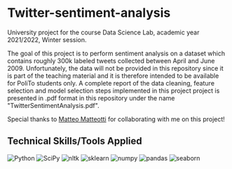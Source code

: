 # Twitter-sentiment-analysis
University project for the course Data Science Lab, academic year 2021/2022, Winter session. 

The goal of this project is to perform sentiment analysis on a dataset which contains roughly 300k labeled tweets collected between April and June 2009. Unfortunately, the data will not be provided in this repository since it is part of the teaching material and it is therefore intended to be available for PoliTo students only. A complete report of the data cleaning, feature selection and model selection steps implemented in this project project is presented in .pdf format in this repository under the name "TwitterSentimentAnalysis.pdf".

Special thanks to [Matteo Matteotti](https://github.com/mttmtt31) for collaborating with me on this project!


## Technical Skills/Tools Applied
![Python](https://img.shields.io/badge/Python-FFD43B?style=for-the-badge&logo=python&logoColor=blue)
![SciPy](https://user-images.githubusercontent.com/104196258/229592617-16f2afda-9745-4319-8907-ae0f32e4a49f.svg)
![nltk](https://user-images.githubusercontent.com/104196258/229592622-2d255df5-c5a2-453a-86a3-cbab3f774533.svg)
![sklearn](https://user-images.githubusercontent.com/104196258/229592626-48887560-f0e0-4d81-bb1f-68f5121d1115.svg)
![numpy](https://user-images.githubusercontent.com/104196258/229592628-3e3f6c6f-df3d-4964-ba7c-ca456780a190.svg)
![pandas](https://user-images.githubusercontent.com/104196258/229592839-ab955f97-3726-463c-b4f3-cb7cb704ca07.svg)
![seaborn](https://user-images.githubusercontent.com/104196258/229592841-7fbb9010-a74d-49d7-bb2e-6b1049658da8.svg)
